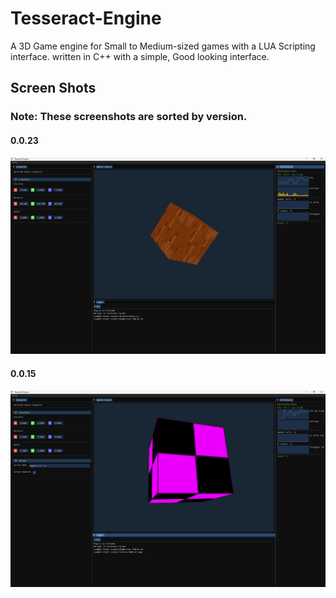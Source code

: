 # Tesseract-Engine 

A 3D Game engine for Small to Medium-sized games with a LUA Scripting interface. written in C++ with a simple, Good looking interface. 

## Screen Shots

### Note: These screenshots are sorted by version.


#### 0.0.23
![](./assets/images/SS-Dev1_1.png)

#### 0.0.15
![](./assets/images/SS-Dev1_0.png)
